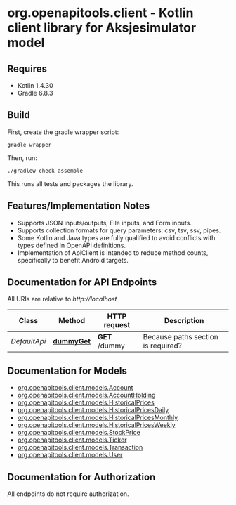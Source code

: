 # org.openapitools.client - Kotlin client library for Aksjesimulator model

## Requires

* Kotlin 1.4.30
* Gradle 6.8.3

## Build

First, create the gradle wrapper script:

```
gradle wrapper
```

Then, run:

```
./gradlew check assemble
```

This runs all tests and packages the library.

## Features/Implementation Notes

* Supports JSON inputs/outputs, File inputs, and Form inputs.
* Supports collection formats for query parameters: csv, tsv, ssv, pipes.
* Some Kotlin and Java types are fully qualified to avoid conflicts with types defined in OpenAPI definitions.
* Implementation of ApiClient is intended to reduce method counts, specifically to benefit Android targets.

<a name="documentation-for-api-endpoints"></a>
## Documentation for API Endpoints

All URIs are relative to *http://localhost*

Class | Method | HTTP request | Description
------------ | ------------- | ------------- | -------------
*DefaultApi* | [**dummyGet**](docs/DefaultApi.md#dummyget) | **GET** /dummy | Because paths section is required?


<a name="documentation-for-models"></a>
## Documentation for Models

 - [org.openapitools.client.models.Account](docs/Account.md)
 - [org.openapitools.client.models.AccountHolding](docs/AccountHolding.md)
 - [org.openapitools.client.models.HistoricalPrices](docs/HistoricalPrices.md)
 - [org.openapitools.client.models.HistoricalPricesDaily](docs/HistoricalPricesDaily.md)
 - [org.openapitools.client.models.HistoricalPricesMonthly](docs/HistoricalPricesMonthly.md)
 - [org.openapitools.client.models.HistoricalPricesWeekly](docs/HistoricalPricesWeekly.md)
 - [org.openapitools.client.models.StockPrice](docs/StockPrice.md)
 - [org.openapitools.client.models.Ticker](docs/Ticker.md)
 - [org.openapitools.client.models.Transaction](docs/Transaction.md)
 - [org.openapitools.client.models.User](docs/User.md)


<a name="documentation-for-authorization"></a>
## Documentation for Authorization

All endpoints do not require authorization.
